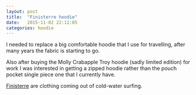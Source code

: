 ```yaml
---
layout: post
title:  "Finisterre hoodie"
date:   2015-11-02 22:12:05
categories: hoodie
---
```


I needed to replace a big comfortable hoodie that I use for travelling, after many years the fabric is starting to go.

Also after buying the Molly Crabapple Troy hoodie (sadly limited edition) for work I was interested in getting a zipped hoodie rather than the pouch pocket single piece one that I currently have.

[Finisterre](http://www.finisterreuk.com/) are clothing coming out of cold-water surfing.
